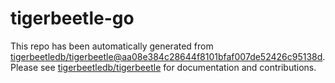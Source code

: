 # tigerbeetle-go
This repo has been automatically generated from [tigerbeetledb/tigerbeetle@aa08e384c28644f8101bfaf007de52426c95138d](https://github.com/tigerbeetledb/tigerbeetle/commit/aa08e384c28644f8101bfaf007de52426c95138d). Please see [tigerbeetledb/tigerbeetle](https://github.com/tigerbeetledb/tigerbeetle) for documentation and contributions.
